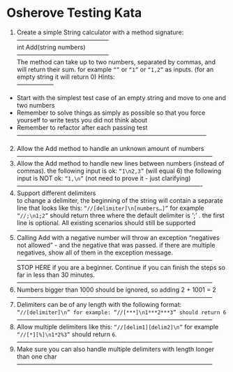 # Osherove Testing Kata

1. Create a simple String calculator with a method signature:<br>
———————————————<br>
int Add(string numbers)<br>
———————————————<br>
The method can take up to two numbers, separated by commas, and will return their sum. 
for example `“”` or `“1”` or `“1,2”` as inputs.
(for an empty string it will return 0) 
Hints:<br>
——————<br>
 - Start with the simplest test case of an empty string and move to one and two numbers
 - Remember to solve things as simply as possible so that you force yourself to write tests you did not think about
 - Remember to refactor after each passing test<br>
———————————————————————————————<br>
2. Allow the Add method to handle an unknown amount of numbers<br>
————————————————————————————————<br>
3. Allow the Add method to handle new lines between numbers (instead of commas).
the following input is ok: `“1\n2,3”` (will equal 6)
the following input is NOT ok: `“1,\n”` (not need to prove it - just clarifying)
——————————————————————————————-<br>
4. Support different delimiters<br>
to change a delimiter, the beginning of the string will contain a separate line that looks like this: `“//[delimiter]\n[numbers…]”` for example `“//;\n1;2”` should return three where the default delimiter is ‘;’ .
the first line is optional. All existing scenarios should still be supported<br>
————————————————————————————————<br>
5. Calling Add with a negative number will throw an exception “negatives not allowed” - and the negative that was passed. 
if there are multiple negatives, show all of them in the exception message.<br>
————————————————————————————————<br>
STOP HERE if you are a beginner. Continue if you can finish the steps so far in less than 30 minutes.<br>
————————————————————————————————<br>
6. Numbers bigger than 1000 should be ignored, so adding 2 + 1001 = 2<br>
————————————————————————————————<br>
7. Delimiters can be of any length with the following format: `“//[delimiter]\n” for example: “//[***]\n1***2***3” should return 6`<br>
————————————————————————————————<br>
8. Allow multiple delimiters like this: `“//[delim1][delim2]\n”` for example `“//[*][%]\n1*2%3”` should return `6`.<br>
————————————————————————————————<br>
9. Make sure you can also handle multiple delimiters with length longer than one char<br>
———————————————————————————————— 
